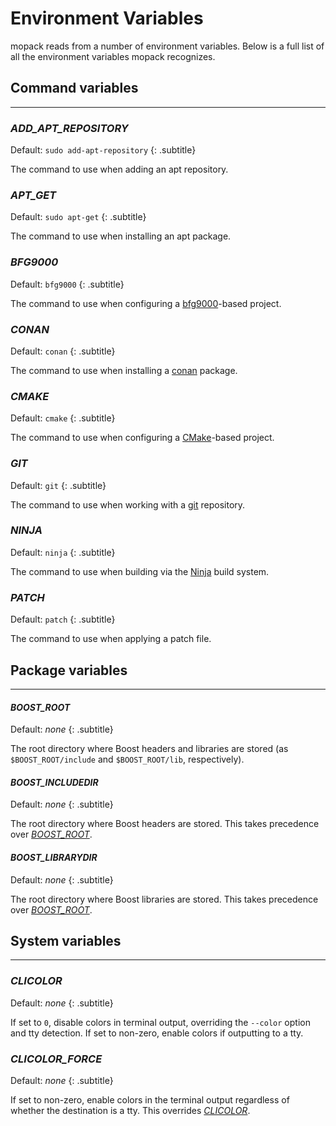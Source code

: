 # Environment Variables

mopack reads from a number of environment variables. Below is a full list of all
the environment variables mopack recognizes.

## Command variables
---

### *ADD_APT_REPOSITORY*
Default: `sudo add-apt-repository`
{: .subtitle}

The command to use when adding an apt repository.

### *APT_GET*
Default: `sudo apt-get`
{: .subtitle}

The command to use when installing an apt package.

### *BFG9000*
Default: `bfg9000`
{: .subtitle}

The command to use when configuring a [bfg9000][bfg9000]-based project.

### *CONAN*
Default: `conan`
{: .subtitle}

The command to use when installing a [conan][conan] package.

### *CMAKE*
Default: `cmake`
{: .subtitle}

The command to use when configuring a [CMake][cmake]-based project.

### *GIT*
Default: `git`
{: .subtitle}

The command to use when working with a [git][git] repository.

### *NINJA*
Default: `ninja`
{: .subtitle}

The command to use when building via the [Ninja][ninja] build system.

### *PATCH*
Default: `patch`
{: .subtitle}

The command to use when applying a patch file.

## Package variables
---

#### *BOOST_ROOT*
Default: *none*
{: .subtitle}

The root directory where Boost headers and libraries are stored (as
`$BOOST_ROOT/include` and `$BOOST_ROOT/lib`, respectively).

#### *BOOST_INCLUDEDIR*
Default: *none*
{: .subtitle}

The root directory where Boost headers are stored. This takes precedence over
[*BOOST_ROOT*](#boost_root).

#### *BOOST_LIBRARYDIR*
Default: *none*
{: .subtitle}

The root directory where Boost libraries are stored. This takes precedence over
[*BOOST_ROOT*](#boost_root).

## System variables
---

### *CLICOLOR*
Default: *none*
{: .subtitle}

If set to `0`, disable colors in terminal output, overriding the `--color`
option and tty detection. If set to non-zero, enable colors if outputting to a
tty.

### *CLICOLOR_FORCE*
Default: *none*
{: .subtitle}

If set to non-zero, enable colors in the terminal output regardless of whether
the destination is a tty. This overrides [*CLICOLOR*](#clicolor).

[bfg9000]: https://jimporter.github.io/bfg9000/
[conan]: https://conan.io/
[cmake]: https://cmake.org/
[git]: https://git-scm.com/
[ninja]: https://ninja-build.org/
